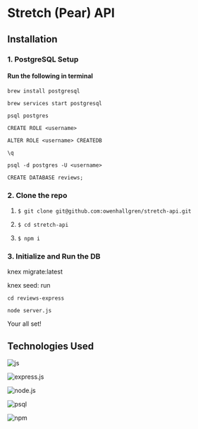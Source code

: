 # Stretch (Pear) API


## Installation

### 1. PostgreSQL Setup
#### Run the following in terminal
```
brew install postgresql

brew services start postgresql

psql postgres

CREATE ROLE <username>

ALTER ROLE <username> CREATEDB

\q

psql -d postgres -U <username>

CREATE DATABASE reviews; 
```
### 2. Clone the repo
1. `$ git clone git@github.com:owenhallgren/stretch-api.git`

2. `$ cd stretch-api`

3. `$ npm i`

### 3. Initialize and Run the DB

knex migrate:latest

knex seed: run

`cd reviews-express`

`node server.js`

Your all set!

## Technologies Used

![js](https://img.shields.io/badge/JavaScript-323330?style=for-the-badge&logo=javascript&logoColor=F7DF1E)

![express.js](https://img.shields.io/badge/Express.js-000000?style=for-the-badge&logo=express&logoColor=white)

![node.js](https://img.shields.io/badge/Node.js-43853D?style=for-the-badge&logo=node.js&logoColor=white)


![psql](https://img.shields.io/badge/PostgreSQL-316192?style=for-the-badge&logo=postgresql&logoColor=white)

![npm](https://img.shields.io/badge/npm-CB3837?style=for-the-badge&logo=npm&logoColor=white)
